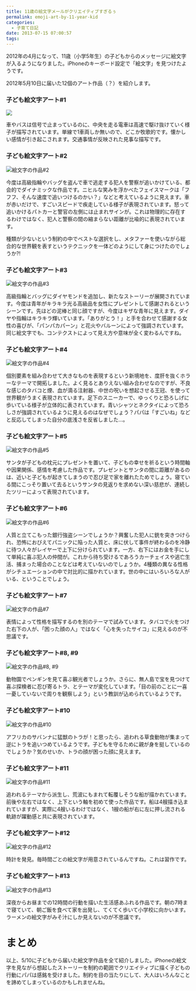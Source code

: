 ```yaml
---
title: 11歳の絵文字メールがクリエイティブすぎるぅ
permalink: emoji-art-by-11-year-kid
categories:
  - 子育て日記
date: 2013-07-15 07:00:57
tags:
---
```


2012年の4月になって、11歳（小学5年生）の子どもからのメッセージに絵文字が入るようになりました。iPhoneのキーボード設定で「絵文字」を見つけたようです。

2012年5月10日に届いた12個のアート作品（？）を紹介します。

### 子ども絵文字アート#1

![](http://files.cms-ia.webnode.com/200000286-14c5715bf8/emoji-2012-a.png)

車やバスは信号で止まっているのに、中央を走る電車は高速で駆け抜けていく様子が描写されています。単線で1車両しか無いので、どこか牧歌的です。懐かしい感情が引き起こされます。交通事情が反映された見事な描写です。

### 子ども絵文字アート#2

![絵文字の作品#2](/images/ia-kid/emoji-2012-b.png)

今度は高級指輪やバッグを盗んで車で逃走する犯人を警察が追いかけている、都会的でダイナミックな作品です。ニヒルな笑みを浮かべたフェイスマークは「フフフ、そんな速度で追いつけるのかい？」などと考えているように見えます。車が赤いだけで、すごいスピードで疾走している様子が表現されています。怒って追いかけるパトカーと警官の左側には止まれサインが。これは物理的に存在するわけではなく、犯人と警察の間の縮まらない距離が比喩的に表現されています。

種類が少ないという制約の中でベストな選択をし、メタファーを使いながら総合的な世界観を表すというテクニックを一体どのようにして身につけたのでしょうか?!

### 子ども絵文字アート#3

![絵文字の作品#3](/images/ia-kid/emoji-2012-c.png)

高級指輪とバッグにダイヤモンドを追加し、新たなストーリーが展開されています。今度は青年がキラキラ光る高級品を女性にプレゼントして感謝されるというシーンです。先ほどの泥棒と同じ顔ですが、今度はキザな青年に見えます。ダイヤや指輪はキラキラ輝いています。「ありがとう！」と手を合わせて感謝する女性の喜びが、「パンパカパーン」と花火やバルーンによって強調されています。同じ絵文字でも、コンテクストによって見え方や意味が全く変わるんですね。

### 子ども絵文字アート#4

![絵文字の作品#4](/images/ia-kid/emoji-2012-d.png)

個別要素を組み合わせて大きなものを表現するという新境地を、度肝を抜くホラーなテーマで開拓しました。よく見るとありえない組み合わせなのですが、不良な感じのタバコと煙、血が滴る注射器、中世の呪いを想起させる王冠、を使って世界観がうまく表現されています。足下のスニーカーで、ゆっくりと恐ろしげに歩いている様子が立体的に表されています。青いシャツとネクタイによって恐ろしさが強調されているように見えるのはなぜでしょう？パパは「すごいね」などと反応してしまった自分の底浅さを反省しました...。

### 子ども絵文字アート#5

![絵文字の作品#5](/images/ia-kid/emoji-2012-e.png)

サンタが子どもの枕元にプレゼントを置いて、子どもの幸せを祈るという時間軸や因果関係、感情を考慮した作品です。プレゼントとサンタの間に距離があるのは、近いと子どもが起きてしまうので忍び足で家を離れたためでしょう。寝ている間にこっそり置いて去るというサンタの見返りを求めない深い慈悲が、連続したツリーによって表現されています。

### 子ども絵文字アート#6

![絵文字の作品#6](/images/ia-kid/emoji-2012-f.png)

人質と立てこもった銀行強盗シーンでしょうか？興奮した犯人に銃を突きつけられ、恐怖におびえてパニックに陥った人質と、床に伏して事件が終わるのを冷静に待つ人々がレイヤーで上下に分けられています。一方、右下にはお金を手にして単純に喜ぶ犯人の仲間が。これから待ち受けるであろうカーチェイスや逃亡生活、捕まった場合のことなどは考えていないのでしょうか。4種類の異なる性格がシチュエーションの中で対比的に描かれています。世の中にはいろいろな人がいる、ということでしょう。

### 子ども絵文字アート#7

![絵文字の作品#7](/images/ia-kid/emoji-2012-g.png)

表情によって性格を描写するのを別のテーマで試みています。タバコで火をつけた右下の人が、「困った顔の人」ではなく「心を失ったサイコ」に見えるのが不思議です。

### 子ども絵文字アート#8, #9

![絵文字の作品#8, #9](/images/ia-kid/emoji-2012-h.png)

動物園でペンギンを見て喜ぶ観光者でしょうか。さらに、無人島で宝を見つけて喜ぶ探検者に忍び寄るトラ、とテーマが変化しています。「目の前のことに一喜一憂していないで周りを観察しよう」という教訓が込められているようです。

### 子ども絵文字アート#10

![絵文字の作品#10](/images/ia-kid/emoji-2012-i.png)

アフリカのサバンナに猛獣のトラが！と思ったら、追われる草食動物が集まって逆にトラを追いつめているようです。子どもを守るために親が身を挺しているのでしょうか？気のせいか、トラの顔が困った顔に見えます。

### 子ども絵文字アート#11

![絵文字の作品#11](/images/ia-kid/emoji-2012-j.png)

追われるテーマから派生し、荒波にもまれて転覆しそうな船が描かれています。前後や左右ではなく、上下という軸を初めて使った作品です。船は4艘描き込まれていますが、実際に4艘いるわけではなく、1艘の船が右に左に押し流される軌跡が躍動感と共に表現されています。

### 子ども絵文字アート#12

![絵文字の作品#12](/images/ia-kid/emoji-2012-k.png)

時計を発見。毎時間ごとの絵文字が用意されているんですね。これは習作です。

### 子ども絵文字アート#13

![絵文字の作品#13](/images/ia-kid/emoji-2012-l.png)

深夜からお昼までの12時間の行動を描いた生活感あふれる作品です。朝の7時まで寝ていて、朝ご飯を食べて家を出発し、てくてく歩いて小学校に向かいます。ラーメンの絵文字がみそ汁にしか見えないのが不思議です。

# まとめ

以上、5/10に子どもから届いた絵文字作品を全て紹介しました。iPhoneの絵文字を見ながら想起したストーリーを制約の範囲でクリエイティブに描く子どもの行動にパパは感銘を受けました。制約を目の当たりにして、大人はいろんなことを諦めてしまっているのかもしれませんね。